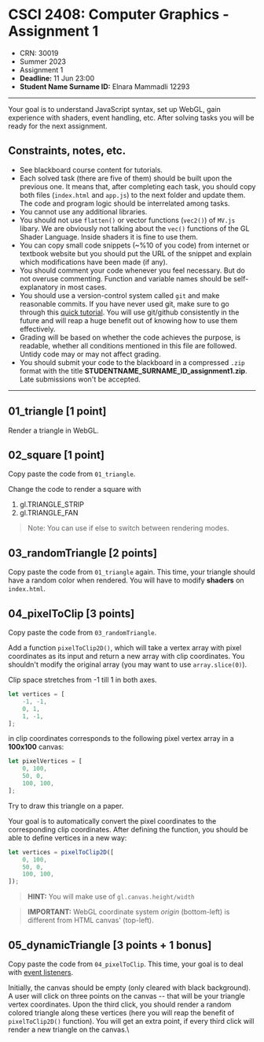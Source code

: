 # CSCI 2408: Computer Graphics - Assignment 1

- CRN: 30019
- Summer 2023
- Assignment 1
- **Deadline:** 11 Jun 23:00
- **Student Name Surname ID:** Elnara Mammadli 12293

---

Your goal is to understand JavaScript syntax, set up WebGL, gain experience with shaders, event handling, etc. After solving tasks you will be ready for the next assignment.

## Constraints, notes, etc.
- See blackboard course content for tutorials.
- Each solved task (there are five of them) should be built upon the previous one. It means that, after completing each task, you should copy both files (`index.html` and `app.js`) to the next folder and update them. The code and program logic should be interrelated among tasks.
- You cannot use any additional libraries.
- You should not use `flatten()` or vector functions (`vec2()`) of `MV.js` libary. We are obviously not talking about the `vec()` functions of the GL Shader Language. Inside shaders it is fine to use them.
- You can copy small code snippets (~%10 of you code) from internet or textbook website but you should put the URL of the snippet and explain which modifications have been made (if any).
- You should comment your code whenever you feel necessary. But do not overuse commenting. Function and variable names should be self-explanatory in most cases.
- You should use a version-control system called `git` and make reasonable commits. If you have never used git, make sure to go through this [quick tutorial](https://www.youtube.com/watch?v=USjZcfj8yxE). You will use git/github consistently in the future and will reap a huge benefit out of knowing how to use them effectively.
- Grading will be based on whether the code achieves the purpose, is readable, whether all conditions mentioned in this file are followed. Untidy code may or may not affect grading.
- You should submit your code to the blackboard in a compressed `.zip` format with the title **STUDENTNAME_SURNAME_ID_assignment1.zip**. Late submissions won't be accepted.

---

## 01_triangle [1 point]

Render a triangle in WebGL.

## 02_square [1 point]

Copy paste the code from `01_triangle`.

Change the code to render a square with 
1. gl.TRIANGLE_STRIP
2. gl.TRIANGLE_FAN

> Note: You can use if else to switch between rendering modes.

## 03_randomTriangle [2 points]

Copy paste the code from `01_triangle` again. This time, your triangle should have a random color when rendered. You will have to modify **shaders** on `index.html`.

## 04_pixelToClip [3 points]

Copy paste the code from `03_randomTriangle`.

Add a function `pixelToClip2D()`, which will take a vertex array with pixel coordinates as its input and return a new array with clip coordinates. You shouldn't modify the original array (you may want to use `array.slice(0)`).

Clip space stretches from -1 till 1 in both axes. 

```js
let vertices = [
    -1, -1,
    0, 1,
    1, -1,
];
```
in clip coordinates corresponds to the following pixel vertex array in a **100x100** canvas:

```js
let pixelVertices = [
    0, 100,
    50, 0,
    100, 100,
];
```
Try to draw this triangle on a paper.

Your goal is to automatically convert the pixel coordinates to the corresponding clip coordinates. After defining the function, you should be able to define vertices in a new way: 

```js
let vertices = pixelToClip2D([
    0, 100,
    50, 0,
    100, 100,
]);
```

> **HINT:** You will make use of `gl.canvas.height/width` 

> **IMPORTANT:** WebGL coordinate system _origin_ (bottom-left) is different from HTML canvas' (top-left). 


## 05_dynamicTriangle [3 points + 1 bonus]

Copy paste the code from `04_pixelToClip`. This time, your goal is to deal with [event listeners](https://developer.mozilla.org/en-US/docs/Web/API/EventTarget/addEventListener). 

Initially, the canvas should be empty (only cleared with black background). A user will click on three points on the canvas -- that will be your triangle vertex coordinates. Upon the third click, you should render a random colored triangle along these vertices (here you will reap the benefit of `pixelToClip2D()` function). You will get an extra point, if every third click will render a new triangle on the canvas.\